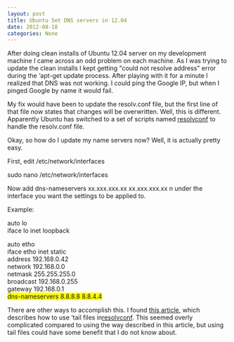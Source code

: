 ```yaml
---
layout: post
title: Ubuntu Set DNS servers in 12.04
date: 2012-08-18
categories: None
---
```


After doing clean installs of Ubuntu 12.04 server on my development machine I came across an odd problem on each machine.  As I was trying to update the clean installs I kept getting "could not resolve address" error during the &#8216;apt-get update process.  After playing with it for a minute I realized that DNS was not working.  I could ping the Google IP, but when I pinged Google by name it would fail.  

My fix would have been to update the resolv.conf file, but the first line of that file now states that changes will be overwritten.  Well, this is different.  Apparently Ubuntu has switched to a set of scripts named <a href="http://en.wikipedia.org/wiki/Resolvconf" target="_blank">resolvconf</a> to handle the resolv.conf file.  

Okay, so how do I update my name servers now?  Well, it is actually pretty easy.  

First, edit /etc/network/interfaces  

sudo nano /etc/network/interfaces  


Now add dns-nameservers xx.xxx.xxx.xx xx.xxx.xxx.xx  n under the interface you want the settings to be applied to.  

Example:  
  
auto lo  
iface lo inet loopback  

auto etho  
iface etho inet static  
   address 192.168.0.42  
   network 192.168.0.0  
   netmask 255.255.255.0  
   broadcast 192.168.0.255  
   gateway 192.168.0.1  
   <span style="background-color: yellow;">dns-nameservers 8.8.8.8 8.8.4.4</span>  
  


There are other ways to accomplish this. I found <a href="http://www.stgraber.org/2012/02/24/dns-in-ubuntu-12-04/" rel="nofollow" target="_blank">this article</a>, which describes how to use &#8216;tail files in<a href="http://en.wikipedia.org/wiki/Resolvconf" target="_blank">resolvconf</a>. This seemed overly complicated compared to using the way described in this article, but using tail files could have some benefit that I do not know about.
